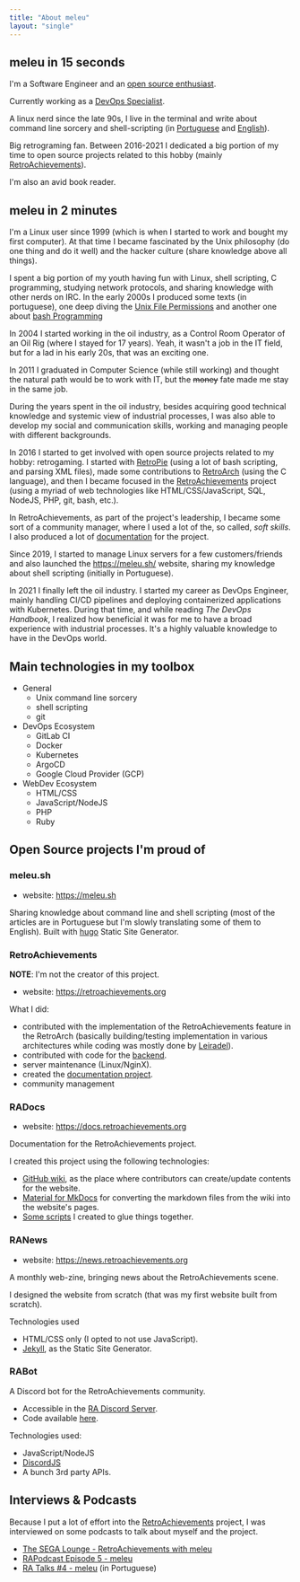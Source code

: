 ```yaml
---
title: "About meleu"
layout: "single"
---
```


## meleu in 15 seconds

I'm a Software Engineer and an [open source enthusiast](https://github.com/meleu).

Currently working as a [DevOps Specialist](https://www.linkedin.com/in/meleu/).

A linux nerd since the late 90s, I live in the terminal and write about command line sorcery and shell-scripting (in [Portuguese](https://meleu.sh/) and [English](https://meleu.sh/en/)).

Big retrograming fan. Between 2016-2021 I dedicated a big portion of my time to open source projects related to this hobby (mainly [RetroAchievements](https://retroachievements.org)).

I'm also an avid book reader.


## meleu in 2 minutes

I'm a Linux user since 1999 (which is when I started to work and bought my first computer). At that time I became fascinated by the Unix philosophy (do one thing and do it well) and the hacker culture (share knowledge above all things).

I spent a big portion of my youth having fun with Linux, shell scripting, C programming, studying network protocols, and sharing knowledge with other nerds on IRC. In the early 2000s I produced some texts (in portuguese), one deep diving the [Unix File Permissions](http://meleu.github.io/txts/permissoes.txt) and another one about [bash Programming](https://meleu.gitbooks.io/bashscripting/content/)

In 2004 I started working in the oil industry, as a Control Room Operator of an Oil Rig (where I stayed for 17 years). Yeah, it wasn't a job in the IT field, but for a lad in his early 20s, that was an exciting one.

In 2011 I graduated in Computer Science (while still working) and thought the natural path would be to work with IT, but the ~~money~~ fate made me stay in the same job.

During the years spent in the oil industry, besides acquiring good technical knowledge and systemic view of industrial processes, I was also able to develop my social and communication skills, working and managing people with different backgrounds.

In 2016 I started to get involved with open source projects related to my hobby: retrogaming. I started with [RetroPie](https://retropie.org.uk/) (using a lot of bash scripting, and parsing XML files), made some contributions to [RetroArch](https://github.com/libretro/RetroArch) (using the C language), and then I became focused in the [RetroAchievements](https://github.com/RetroAchievements) project (using a myriad of web technologies like HTML/CSS/JavaScript, SQL, NodeJS, PHP, git, bash, etc.).

In RetroAchievements, as part of the project's leadership, I became some sort of a community manager, where I used a lot of the, so called, *soft skills*. I also produced a lot of [documentation](https://docs.retroachievements.org/) for the project.

Since 2019, I started to manage Linux servers for a few customers/friends and also launched the <https://meleu.sh/> website, sharing my knowledge about shell scripting (initially in Portuguese).

In 2021 I finally left the oil industry. I started my career as DevOps Engineer, mainly handling CI/CD pipelines and deploying containerized applications with Kubernetes. During that time, and while reading *The DevOps Handbook*, I realized how beneficial it was for me to have a broad experience with industrial processes. It's a highly valuable knowledge to have in the DevOps world.



## Main technologies in my toolbox

- General
    - Unix command line sorcery
    - shell scripting
    - git
- DevOps Ecosystem
    - GitLab CI
    - Docker
    - Kubernetes
    - ArgoCD
    - Google Cloud Provider (GCP)
- WebDev Ecosystem
    - HTML/CSS
    - JavaScript/NodeJS
    - PHP
    - Ruby


## Open Source projects I'm proud of

### meleu.sh

- website: <https://meleu.sh>

Sharing knowledge about command line and shell scripting (most of the articles are in Portuguese but I'm slowly translating some of them to English). Built with [hugo](https://gohugo.io/) Static Site Generator.


### RetroAchievements

**NOTE**: I'm not the creator of this project.

- website: <https://retroachievements.org>

What I did:

- contributed with the implementation of the RetroAchievements feature in the RetroArch (basically building/testing implementation in various architectures while coding was mostly done by [Leiradel](https://github.com/leiradel)).
- contributed with code for the [backend](https://github.com/RetroAchievements/RAWeb).
- server maintenance (Linux/NginX).
- created the [documentation project](https://docs.retroachievements.org/).
- community management


### RADocs

- website: <https://docs.retroachievements.org>

Documentation for the RetroAchievements project.

I created this project using the following technologies:

- [GitHub wiki](https://github.com/RetroAchievements/docs/wiki/), as the place where contributors can create/update contents for the website.
- [Material for MkDocs](https://squidfunk.github.io/mkdocs-material/) for converting the markdown files from the wiki into the website's pages.
- [Some scripts](https://github.com/RetroAchievements/docs) I created to glue things together.


### RANews

- website: <https://news.retroachievements.org>

A monthly web-zine, bringing news about the RetroAchievements scene.

I designed the website from scratch (that was my first website built from scratch).

Technologies used

- HTML/CSS only (I opted to not use JavaScript).
- [Jekyll](https://jekyllrb.com/), as the Static Site Generator.


### RABot

A Discord bot for the RetroAchievements community.

- Accessible in the [RA Discord Server](https://discord.gg/dq2E4hE).
- Code available [here](https://github.com/RetroAchievements/RABot).

Technologies used:

- JavaScript/NodeJS
- [DiscordJS](https://discord.js.org/#/)
- A bunch 3rd party APIs.


## Interviews & Podcasts

Because I put a lot of effort into the [RetroAchievements](https://retroachievements.org) project, I was interviewed on some podcasts to talk about myself and the project.

- [The SEGA Lounge - RetroAchievements with meleu](https://www.thesegalounge.com/133-retroachievements/)
- [RAPodcast Episode 5 - meleu](https://youtu.be/49vgbPt9MWA)
- [RA Talks #4 - meleu](https://youtu.be/XtXbugukhAU) (in Portuguese)


